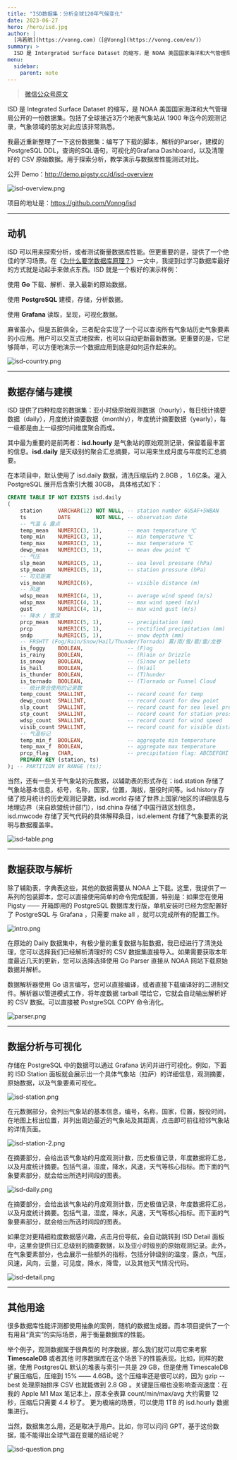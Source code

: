 ```yaml
---
title: "ISD数据集：分析全球120年气候变化"
date: 2023-06-27
hero: /hero/isd.jpg
author: |
  [冯若航](https://vonng.com)（[@Vonng](https://vonng.com/en/)）
summary: >
  ISD 是 Intergrated Surface Dataset 的缩写，是 NOAA 美国国家海洋和大气管理局公开的一份数据集。 我最近重新整理了一下这份数据集，提供了相关的分析工具。
menu:
  sidebar:
    parent: note
---
```


> [微信公众号原文](https://mp.weixin.qq.com/s/TH-exGEpt4ZZrlz8fLGLLA)



ISD 是 Integrated Surface Dataset 的缩写，是 NOAA 美国国家海洋和大气管理局公开的一份数据集。包括了全球接近3万个地表气象站从 1900 年迄今的观测记录，气象领域的朋友对此应该非常熟悉。

我最近重新整理了一下这份数据集：编写了下载的脚本，解析的Parser，建模的PostgreSQL DDL，查询的SQL语句，可视化的Grafana Dashboard，以及清理好的 CSV 原始数据。用于探索分析，教学演示与数据库性能测试对比。

公开 Demo：http://demo.pigsty.cc/d/isd-overview

![isd-overview.png](isd-overview.png)

项目的地址是：https://github.com/Vonng/isd


---------------

## 动机

ISD 可以用来探索分析，或者测试衡量数据库性能。但更重要的是，提供了一个绝佳的学习场景。在《[为什么要学数据库原理？](http://mp.weixin.qq.com/s?__biz=MzU5ODAyNTM5Ng==&mid=2247483673&idx=1&sn=2a895a6f6e4b3e882395203757ec4e60&chksm=fe4b34c2c93cbdd49686c79ba27327b0dd16f266a82ab7de6e9985b8808207646fa1c7796da4&scene=21#wechat_redirect)》一文中，我提到过学习数据库最好的方式就是动起手来做点东西。ISD 就是一个极好的演示样例：

使用 **Go** 下载、解析、录入最新的原始数据。

使用 **PostgreSQL** 建模，存储，分析数据。

使用 **Grafana** 读取，呈现，可视化数据。

麻雀虽小，但是五脏俱全，三者配合实现了一个可以查询所有气象站历史气象要素的小应用。用户可以交互式地探索，也可以自动更新最新数据。更重要的是，它足够简单，可以方便地演示一个数据应用到底是如何运作起来的。

![isd-country.png](isd-country.png)



---------------

## 数据存储与建模

ISD 提供了四种粒度的数据集：亚小时级原始观测数据（hourly），每日统计摘要数据（daily），月度统计摘要数据（monthly），年度统计摘要数据（yearly），每一级都是由上一级按时间维度聚合而成。

其中最为重要的是前两者：**isd.hourly** 是气象站的原始观测记录，保留着最丰富的信息。**isd.daily** 是天级别的聚合汇总摘要，可以用来生成月度与年度的汇总摘要。

在本项目中，默认使用了 isd.daily 数据，清洗压缩后约 2.8GB ， 1.6亿条。灌入 PostgreSQL 展开后含索引大概 30GB， 具体格式如下：


```sql
CREATE TABLE IF NOT EXISTS isd.daily
(
    station     VARCHAR(12) NOT NULL, -- station number 6USAF+5WBAN
    ts          DATE        NOT NULL, -- observation date
    -- 气温 & 露点
    temp_mean   NUMERIC(3, 1),        -- mean temperature ℃
    temp_min    NUMERIC(3, 1),        -- min temperature ℃
    temp_max    NUMERIC(3, 1),        -- max temperature ℃
    dewp_mean   NUMERIC(3, 1),        -- mean dew point ℃
    -- 气压
    slp_mean    NUMERIC(5, 1),        -- sea level pressure (hPa)
    stp_mean    NUMERIC(5, 1),        -- station pressure (hPa)
    -- 可见距离
    vis_mean    NUMERIC(6),           -- visible distance (m)
    -- 风速
    wdsp_mean   NUMERIC(4, 1),        -- average wind speed (m/s)
    wdsp_max    NUMERIC(4, 1),        -- max wind speed (m/s)
    gust        NUMERIC(4, 1),        -- max wind gust (m/s) 
    -- 降水 / 雪深
    prcp_mean   NUMERIC(5, 1),        -- precipitation (mm)
    prcp        NUMERIC(5, 1),        -- rectified precipitation (mm)
    sndp        NuMERIC(5, 1),        -- snow depth (mm)
    -- FRSHTT (Fog/Rain/Snow/Hail/Thunder/Tornado) 雾/雨/雪/雹/雷/龙卷
    is_foggy    BOOLEAN,              -- (F)og
    is_rainy    BOOLEAN,              -- (R)ain or Drizzle
    is_snowy    BOOLEAN,              -- (S)now or pellets
    is_hail     BOOLEAN,              -- (H)ail
    is_thunder  BOOLEAN,              -- (T)hunder
    is_tornado  BOOLEAN,              -- (T)ornado or Funnel Cloud
    -- 统计聚合使用的记录数
    temp_count  SMALLINT,             -- record count for temp
    dewp_count  SMALLINT,             -- record count for dew point
    slp_count   SMALLINT,             -- record count for sea level pressure
    stp_count   SMALLINT,             -- record count for station pressure
    wdsp_count  SMALLINT,             -- record count for wind speed
    visib_count SMALLINT,             -- record count for visible distance
    -- 气温标记
    temp_min_f  BOOLEAN,              -- aggregate min temperature
    temp_max_f  BOOLEAN,              -- aggregate max temperature
    prcp_flag   CHAR,                 -- precipitation flag: ABCDEFGHI
    PRIMARY KEY (station, ts)
); -- PARTITION BY RANGE (ts);

```


当然，还有一些关于气象站的元数据，以辅助表的形式存在：isd.station 存储了气象站基本信息，标号，名称，国家，位置，海拔，服役时间等。isd.history 存储了按月统计的历史观测记录数，isd.world 存储了世界上国家/地区的详细信息与地理边界（来自欧盟统计部门），isd.china 存储了中国行政区划信息，isd.mwcode 存储了天气代码的具体解释条目，isd.element 存储了气象要素的说明与数据覆盖率。

![isd-table.png](isd-table.png)



---------------

## 数据获取与解析

除了辅助表，字典表这些，其他的数据需要从 NOAA 上下载。这里，我提供了一系列的包装脚本，您可以直接使用简单的命令完成配置，特别是：如果您在使用 Pigsty —— 开箱即用的 PostgreSQL 数据库发行版，单机安装时已经为您配置好了 PostgreSQL 与 Grafana ，只需要 make all ，就可以完成所有的配置工作。

![intro.png](intro.png)

在原始的 Daily 数据集中，有极少量的重复数据与脏数据，我已经进行了清洗处理，您可以选择我们已经解析清理好的 CSV 数据集直接导入。如果需要获取本年度最近几天的更新，您可以选择选择使用 Go Parser 直接从 NOAA 网站下载原始数据并解析。

数据解析器使用 Go 语言编写，您可以直接编译，或者直接下载编译好的二进制文件。解析器以管道模式工作，将年度数据 tarball 喂给它，它就会自动输出解析好的 CSV 数据。可以直接被 PostgreSQL COPY 命令消化。

![parser.png](parser.png)


---------------

## 数据分析与可视化

存储在 PostgreSQL 中的数据可以通过 Grafana 访问并进行可视化。例如，下面的 ISD Station 面板就会展示出一个具体气象站（拉萨）的详细信息，观测摘要，原始数据，以及气象要素可视化。

![isd-station.png](isd-station.png)

在元数据部分，会列出气象站的基本信息，编号，名称，国家，位置，服役时间，在地图上标出位置，并列出周边最近的气象站及其距离，点击即可前往相邻气象站的详情页面。

![isd-station-2.png](isd-station-2.png)

在摘要部分，会给出该气象站的月度观测计数，历史极值记录，年度数据将汇总，以及月度统计摘要。包括气温，湿度，降水，风速，天气等核心指标。而下面的气象要素部分，就会给出所选时间段的图表。

![isd-daily.png](isd-daily.png)

在摘要部分，会给出该气象站的月度观测计数，历史极值记录，年度数据将汇总，以及月度统计摘要。包括气温，湿度，降水，风速，天气等核心指标。而下面的气象要素部分，就会给出所选时间段的图表。

如果您对更精细粒度数据感兴趣，点击月份导航，会自动跳转到 ISD Detail 面板中，这里会提供日汇总级别的摘要数据，以及亚小时级别的原始观测记录。此外，在气象要素部分，也会展示一些额外的指标，包括分钟级别的温度，露点，气压，风速，风向，云量，可见度，降水，降雪，以及其他天气情况代码。

![isd-detail.png](isd-detail.png)



---------------

## 其他用途

很多数据库性能评测都使用抽象的案例，随机的数据生成器。而本项目提供了一个有用且“真实”的实际场景，用于衡量数据库的性能。

举个例子，观测数据属于很典型的 时序数据，那么我们就可以用它来考察 **TimescaleDB** 或者其他 时序数据库在这个场景下的性能表现。比如，同样的数据，使用 PostgresQL 默认的堆表与索引一共是 29 GB，但是使用 TimescaleDB 扩展压缩后，压缩到 15% —— 4.6GB。这个压缩率还是很可以的，因为 gzip --best 处理原始排序 CSV 也就能做到 2.8 GB 。关键是压缩也没影响查询速度：在我的 Apple M1 Max 笔记本上，原本全表算 count/min/max/avg 大约需要 12 秒，压缩后只需要 4.4 秒了。 更为极端的场景，可以使用 1TB 的 isd.hourly 数据集进行。

当然，数据集怎么用，还是取决于用户。比如，你可以问问 GPT，基于这份数据，能不能得出全球气温在变暖的结论呢？

![isd-question.png](isd-question.png)
